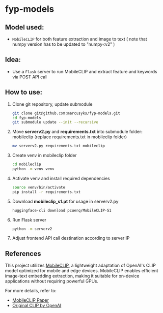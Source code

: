 # fyp-models

## Model used:
- `MobileCLIP` for both feature extraction and image to text
( note that numpy version has to be updated to "numpy<v2" )

## Idea:
- Use a `Flask` server to run MobileCLIP and extract feature and keywords via POST API call


## How to use:

1. Clone git repository, update submodule
    ```bash
    git clone git@github.com:marcusyks/fyp-models.git
    cd fyp-models
    git submodule update --init --recursive
    ```
2. Move **serverv2.py** and **requirements.txt** into submodule folder: mobileclip (replace requirements.txt in mobileclip folder)
    ```bash
    mv serverv2.py requirements.txt mobileclip
    ```

3. Create venv in mobileclip folder
    ```bash
    cd mobileclip
    python -m venv venv
    ```

4. Activate venv and install required dependencies
    ```bash
    source venv/bin/activate
    pip install -r requirements.txt
    ```

5. Download **mobileclip_s1.pt** for usage in serverv2.py
   ```bash
   huggingface-cli download pcuenq/MobileCLIP-S1
   ```

6. Run Flask server
    ```bash
    python -m serverv2
    ```

7. Adjust frontend API call destination according to server IP

## References

This project utilizes [MobileCLIP](https://arxiv.org/abs/2306.06601), a lightweight adaptation of OpenAI's CLIP model optimized for mobile and edge devices. MobileCLIP enables efficient image-text embedding extraction, making it suitable for on-device applications without requiring powerful GPUs.

For more details, refer to:
- [MobileCLIP Paper](https://arxiv.org/pdf/2311.17049)
- [Original CLIP by OpenAI](https://github.com/openai/CLIP)

